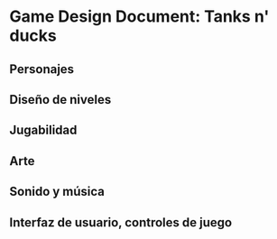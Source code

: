 # Game Design Document: Tanks n' ducks

## Personajes

## Diseño de niveles

## Jugabilidad

## Arte

## Sonido y música

## Interfaz de usuario, controles de juego
